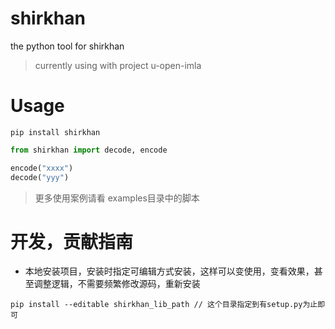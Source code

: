 # shirkhan

the python tool for shirkhan
> currently using with project u-open-imla

# Usage

```shell
pip install shirkhan
```

```python
from shirkhan import decode, encode

encode("xxxx")
decode("yyy")

```

> 更多使用案例请看 examples目录中的脚本

# 开发，贡献指南

- 本地安装项目，安装时指定可编辑方式安装，这样可以变使用，变看效果，甚至调整逻辑，不需要频繁修改源码，重新安装
```shell
pip install --editable shirkhan_lib_path // 这个目录指定到有setup.py为止即可

```